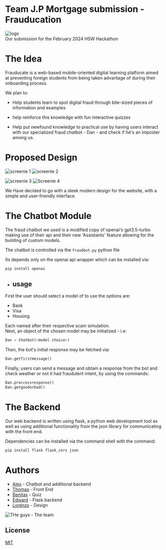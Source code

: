 # Team J.P Mortgage submission - Frauducation
![logo](https://i.imgur.com/7gbKliC.png)  
Our submission for the February 2024 HSW Hackathon

# The Idea
Frauducate is a web-based mobile-oriented digital learning platform aimed at preventing foreign students from being taken advantage of during their onboarding process.

We plan to:

- Help students learn to spot digital fraud through bite-sized pieces of information and examples

- help reinforce this knowledge with fun interactive quizzes

- Help put newfound knowledge to practical  use by having users interact with our specialized fraud chatbot - Dan - and check if he's an imposter among us.
# Proposed Design

![screenie 1](https://i.imgur.com/Fbp9qhu.png) ![screenie 2](https://i.imgur.com/MjGRtVp.png)  
  
![screenie 3](https://i.imgur.com/zN130bz.png) ![Screenie 4](https://i.imgur.com/c2cxPIj.png)  
  
We Have decided to go with a sleek modern design for the website, with a simple and user-friendly interface.  
  
  
# The Chatbot Module
The fraud chatbot we used is a modified copy of openai's gpt3.5-turbo making use of their api and their new 'Assistants' feature allowing for the building of custom models.

The chatbot is controlled via the ```fraudbot.py``` python file  

Its depends only on the openai api wrapper which can be installed via:
```bash
pip install openai
```

- ## usage
First the user should select a model of to use the options are:
- Bank
- Visa
- Housing  
 
Each named after their respective scam simulation.  
Next, an object of the chosen model may be initialized - i.e:
```python
Dan = Chatbot(<model choice>)
```

Then, the bot's initial response may be fetched via:

```python
Dan.getfirstmessage()
```

Finally, users can send a message and obtain a response from the bot and check weather or not it had fraudulent intent, by using the commands:

```python
Dan.proccessresponse()
Dan.getgoodorbad()
```

# The Backend
Our web backend is written using flask, a python web development tool as well as using additional functionality from the json library for communicating with the front end.

Dependencies can be installed via the command shell with the command:
```bash
pip install flask flask_cors json
```


# Authors
- [Alex](https://github.com/Cosmospacedog) - Chatbot and additional backend  
- [Thomas](https://github.com/duc-minh-droid) - Front End
- [Benitas](https://github.com/pulse77) - Quiz
- [Edward](https://github.com/Edguardia) - Flask backend
- [Lorenzo](https://github.com/LorenzoSattaChiris) - Design  

![THe guys](https://i.imgur.com/si7w4RG.png) - The team
## License

[MIT](https://choosealicense.com/licenses/mit/)
